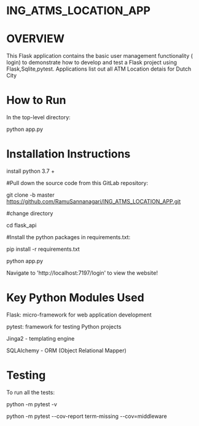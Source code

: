 # ING_ATMS_LOCATION_APP


# OVERVIEW
This Flask application contains the basic user management functionality ( login) to demonstrate how to develop and test a Flask project using Flask,Sqlite,pytest.
Applications list out all ATM Location detais for Dutch City



# How to Run
In the top-level directory:

python app.py


# Installation Instructions

install  python 3.7 +

#Pull down the source code from this GitLab repository:

git clone -b master https://github.com/RamuSannanagari/ING_ATMS_LOCATION_APP.git

#change directory 

cd flask_api

#Install the python packages in requirements.txt:

pip install -r requirements.txt

python app.py

Navigate to 'http://localhost:7197/login' to view the website!


#  Key Python Modules Used

Flask: micro-framework for web application development

pytest: framework for testing Python projects

Jinga2 - templating engine

SQLAlchemy - ORM (Object Relational Mapper)

# Testing
To run all the tests:

python -m pytest -v

python -m pytest --cov-report term-missing --cov=middleware
